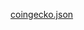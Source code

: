 [coingecko.json](https://raw.githubusercontent.com/eesuhn/coingecko-api-merged-oas/refs/heads/main/app/docs/coingecko.json)
